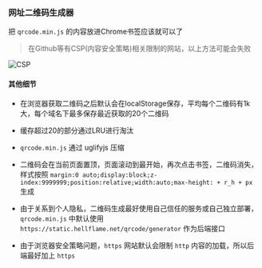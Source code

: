 ### 网址二维码生成器

把 `qrcode.min.js` 的内容放进Chrome书签应该就可以了

> 在Github等有CSP(内容安全策略)相关限制的网站，以上方法可能会失败

![CSP](https://static.hellflame.net/resource/884567815af6762137aefc95efc5b07b)

#### 其他细节

* 在浏览器获取二维码之后默认会在localStorage保存，平均每个二维码有1k大，每个域名下最多保存最近获取的20个二维码

* 缓存超过20的部分通过LRU进行淘汰

* `qrcode.min.js` 通过 uglifyjs 压缩

* 二维码会在当前页面置顶，页面滚动到最开始，再次点击书签，二维码消失，样式按照 `margin:0 auto;display:block;z-index:9999999;position:relative;width:auto;max-height: + r_h + px` 生成

* 由于关系到个人隐私，二维码生成最好使用自己信任的服务或自己独立部署，`qrcode.min.js` 中默认使用 `https://static.hellflame.net/qrcode/generator` 作为后端接口

* 由于浏览器安全策略问题，`https` 网站默认会限制 `http` 内容的加载，所以后端最好加上 `https`
